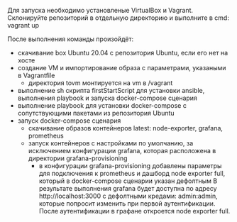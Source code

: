 Для запуска необходимо установленые VirtualBox и Vagrant.
Склонируйте репозиторий в отдельную директорию и выполните в cmd: vagrant up

После выполнения команды произойдёт:
- скачивание box Ubuntu 20.04 с репозитория Ubuntu, если его нет на хосте
- создание VM и импортирование образа с параметрами, указаными в Vagrantfile
  - директория tovm монтируется на vm в /vagrant
- выполнение sh скрипта firstStartScript для установки ansible, выполнения playbook и запуска docker-compose сценария
- выполнение playbook для установки docker-compose с сопутствующими пакетами из репозитория Ubuntu
- запуск docker-compose сценария
  - скачивание образов контейнеров latest: node-exporter, grafana, prometheus
  - запуск контейнеров с настройками по умолчанию, за исключением конфигурации grafana, которая расположена в директории grafana-provisioning
    - в конфигурации grafana-provisioning добавлены параметры для подключения к prometheus и дашборд node exporter full, который в docker-compose сценарии указан дефолтным
В результате выполнения grafana будет доступна по адресу http://localhost:3000 с дефолтными кредами: admin:admin, которые попросит изменить при первой аутентификации.
После аутентификации в графане откроется node exporter full.
